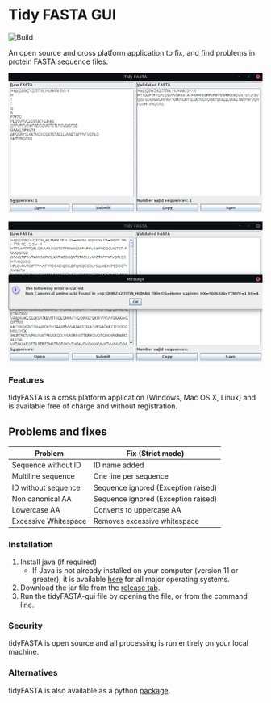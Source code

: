 # Tidy FASTA GUI
![Build](https://github.com/maxhebditch/tidyfasta-gui/workflows/Build/badge.svg)

An open source and cross platform application to fix, and find problems in protein FASTA sequence files.

![Reformat whitespace](images/tidyFASTA-reformat.png)

![Non-canonical AA](images/tidyFASTA-badAA.png)

### Features
tidyFASTA is a cross platform application (Windows, Mac OS X, Linux) and is available free of charge and without registration.

## Problems and fixes

| Problem                     | Fix (Strict mode)                       |
|-----------------------------|-----------------------------------------|
| Sequence without ID         | ID name added                           |
| Multiline sequence          | One line per sequence                   |
| ID without sequence         | Sequence ignored (Exception raised)     |
| Non canonical AA            | Sequence ignored (Exception raised)     |
| Lowercase AA                | Converts to uppercase AA                |
| Excessive Whitespace        | Removes excessive whitespace            | 

### Installation
1. Install java (if required)
    + If Java is not already installed on your computer (version 11 or greater), it is available [here](https://www.oracle.com/java/technologies/javase-jdk14-downloads.html) for all major operating systems.
2. Download the jar file from the [release tab](https://github.com/maxhebditch/tidyfasta-gui/releases).
3. Run the tidyFASTA-gui file by opening the file, or from the command line.

### Security
tidyFASTA is open source and all processing is run entirely on your local machine.

### Alternatives
tidyFASTA is also available as a python [package](https://github.com/maxhebditch/tidyfasta).
